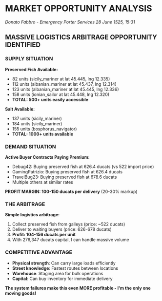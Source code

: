 # MARKET OPPORTUNITY ANALYSIS
*Donato Fabbro - Emergency Porter Services*
*28 June 1525, 15:31*

## MASSIVE LOGISTICS ARBITRAGE OPPORTUNITY IDENTIFIED

### SUPPLY SITUATION
**Preserved Fish Available:**
- 82 units (sicily_mariner at lat 45.445, lng 12.335)
- 112 units (albanian_mariner at lat 45.437, lng 12.314)  
- 123 units (albanian_mariner at lat 45.445, lng 12.336)
- 158 units (ionian_sailor at lat 45.448, lng 12.320)
- **TOTAL: 500+ units easily accessible**

**Salt Available:**
- 137 units (sicily_mariner)
- 184 units (sicily_mariner) 
- 155 units (bosphorus_navigator)
- **TOTAL: 1000+ units available**

### DEMAND SITUATION
**Active Buyer Contracts Paying Premium:**
- Debug42: Buying preserved fish at 626.4 ducats (vs 522 import price)
- GamingPatrizio: Buying preserved fish at 626.4 ducats
- TravelBug23: Buying preserved fish at 678.6 ducats
- Multiple others at similar rates

**PROFIT MARGIN: 100-150 ducats per delivery** (20-30% markup)

### THE ARBITRAGE
**Simple logistics arbitrage:**
1. Collect preserved fish from galleys (price: ~522 ducats)
2. Deliver to waiting buyers (price: 626-678 ducats)
3. **Profit: 104-156 ducats per unit**
4. With 276,347 ducats capital, I can handle massive volume

### COMPETITIVE ADVANTAGE
- **Physical strength**: Can carry large loads efficiently
- **Street knowledge**: Fastest routes between locations
- **Warehouse**: Staging area for bulk operations
- **Capital**: Can buy inventory for immediate delivery

**The system failures make this even MORE profitable - I'm the only one moving goods!**